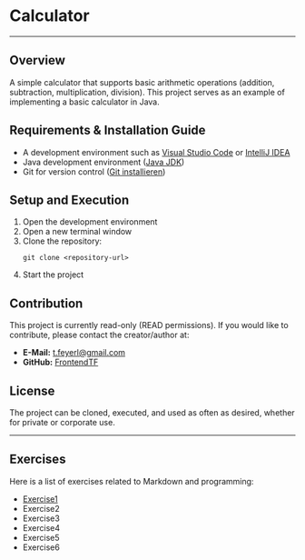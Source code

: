 # Calculator

---

## Overview

A simple calculator that supports basic arithmetic operations (addition, subtraction, multiplication, division). This project serves as an example of implementing a basic calculator in Java.

## Requirements & Installation Guide

- A development environment such as [Visual Studio Code](https://code.visualstudio.com/) or [IntelliJ IDEA](https://www.jetbrains.com/idea/)
- Java development environment ([Java JDK](https://www.oracle.com/java/technologies/javase-downloads.html))
- Git for version control ([Git installieren](https://git-scm.com/downloads))

## Setup and Execution

1. Open the development environment
2. Open a new terminal window
3. Clone the repository:
   ```
   git clone <repository-url>
   ```
4. Start the project

## Contribution

This project is currently read-only (READ permissions). If you would like to contribute, please contact the creator/author at:

- **E-Mail:** t.feyerl@gmail.com
- **GitHub:** [FrontendTF](https://github.com/FrontendTF)

## License

The project can be cloned, executed, and used as often as desired, whether for private or corporate use.

---

## Exercises

Here is a list of exercises related to Markdown and programming:

- [Exercise1](exercise1.md)
- Exercise2
- Exercise3
- Exercise4
- Exercise5
- Exercise6
